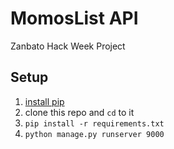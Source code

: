 MomosList API
=============

Zanbato Hack Week Project

Setup
-----

1. [install pip](https://packaging.python.org/installing/#install-pip-setuptools-and-wheel)
2. clone this repo and `cd` to it
3. `pip install -r requirements.txt`
4. `python manage.py runserver 9000`

